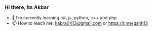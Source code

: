 ### Hi there, its Akbar

- 🌱 I’m currently learning c#, js, python, c++ and php
- 📫 How to reach me: kabra0413@gmail.com or https://t.me/gshh13
